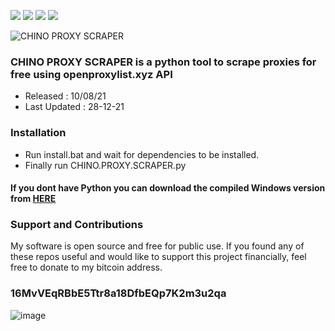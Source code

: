 <a href="https://github.com/chainski/CHINO-PROXY-SCRAPER"><img src="https://img.shields.io/badge/OPEN--SOURCE-YES-green"></a>
<a href="https://github.com/chainski/CHINO-PROXY-SCRAPER"><img src="https://img.shields.io/badge/PYTHON-3.10-green"></a>
<a href="https://github.com/chainski/CHINO-PROXY-SCRAPER"><img src="https://img.shields.io/badge/license-GPL--3.0-orange"></a> 
<a href="https://github.com/chainski/CHINO-PROXY-SCRAPER/releases"><img src="https://img.shields.io/badge/release-v1.0-red"></a> 


![CHINO PROXY SCRAPER](https://user-images.githubusercontent.com/96607632/147600948-207b0353-d346-49c5-a9a8-34b495d59b78.png)

### CHINO PROXY SCRAPER is a python tool to scrape proxies for free using openproxylist.xyz API

- Released : 10/08/21
- Last Updated : 28-12-21

### Installation
- Run install.bat and wait for dependencies to be installed.
- Finally run CHINO.PROXY.SCRAPER.py

#### If you dont have Python you can download the compiled Windows version from [HERE](https://github.com/chainski/CHINO-PROXY-SCRAPER/releases)

### Support and Contributions
My software is open source and free for public use. 
If you found any of these repos useful and would like to support this project financially, 
feel free to donate to my bitcoin address.
### 16MvVEqRBbE5Ttr8a18DfbEQp7K2m3u2qa
![image](https://user-images.githubusercontent.com/96607632/147606406-9b782015-48af-4708-bf17-7da7460de8f7.png)



